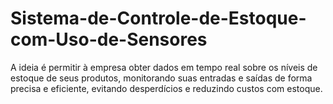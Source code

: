 # Sistema-de-Controle-de-Estoque-com-Uso-de-Sensores
A ideia é permitir à empresa obter dados em tempo real sobre os níveis de estoque de seus produtos, monitorando suas entradas e saídas de forma precisa e eficiente, evitando desperdícios e reduzindo custos com estoque. 
